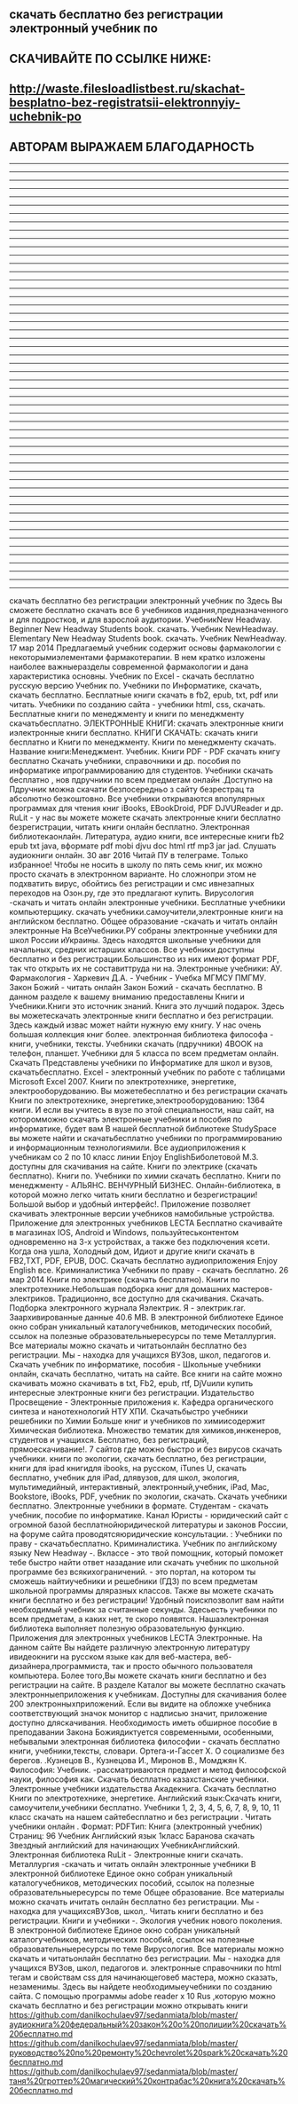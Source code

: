 скачать бесплатно без регистрации электронный учебник по
--------------------------------------------------
СКАЧИВАЙТЕ ПО ССЫЛКЕ НИЖЕ:
--------------------------------------------------
http://waste.filesloadlistbest.ru/skachat-besplatno-bez-registratsii-elektronnyiy-uchebnik-po
--------------------------------------------------
АВТОРАМ ВЫРАЖАЕМ БЛАГОДАРНОСТЬ
--------------------------------------------------
--------------------------------------------------
--------------------------------------------------
--------------------------------------------------
--------------------------------------------------
--------------------------------------------------
--------------------------------------------------
--------------------------------------------------
--------------------------------------------------
--------------------------------------------------
--------------------------------------------------
--------------------------------------------------
--------------------------------------------------
--------------------------------------------------
--------------------------------------------------
--------------------------------------------------
--------------------------------------------------
--------------------------------------------------
--------------------------------------------------
--------------------------------------------------
--------------------------------------------------
--------------------------------------------------
--------------------------------------------------
--------------------------------------------------
--------------------------------------------------
--------------------------------------------------
--------------------------------------------------
--------------------------------------------------
--------------------------------------------------
--------------------------------------------------
--------------------------------------------------
--------------------------------------------------
--------------------------------------------------
--------------------------------------------------
--------------------------------------------------
--------------------------------------------------
--------------------------------------------------
--------------------------------------------------
--------------------------------------------------
--------------------------------------------------
--------------------------------------------------
--------------------------------------------------
--------------------------------------------------
--------------------------------------------------
--------------------------------------------------
--------------------------------------------------
--------------------------------------------------
--------------------------------------------------
--------------------------------------------------
--------------------------------------------------
--------------------------------------------------
--------------------------------------------------
--------------------------------------------------
скачать бесплатно без регистрации электронный учебник по Здесь Вы сможете бесплатно скачать все 6 учебников издания,предназначенного и для подростков, и для взрослой аудитории. УчебникNew Headway. Beginner New Headway Students book. скачать. Учебник NewHeadway. Elementary New Headway Students book. скачать. Учебник NewHeadway. 17 мар 2014  Предлагаемый учебник содержит основы фармакологии с некоторымиэлементами фармакотерапии. В нем кратко изложены наиболее важныеразделы современной фармакологии и дана характеристика основны. Учебник по Excel - скачать бесплатно русскую версию Учебник по. Учебники по Информатике, скачать, скачать бесплатно. Бесплатные книги  скачать в fb2, epub, txt, pdf или читать. Учебники по созданию сайта - учебники html, css, скачать. Бесплатные книги по менеджменту и книги по менеджменту скачатьбесплатно. ЭЛЕКТРОННЫЕ КНИГИ: скачать электронные книги иэлектронные книги бесплатно. КНИГИ СКАЧАТЬ: скачать книги бесплатно и Книги по менеджменту. Книги по менеджменту скачать. Название книги:Менеджмент. Учебник. Книги PDF - PDF скачать книгу бесплатно
Скачать учебники, справочники и др. пособия по информатике ипрограммированию для студентов. Учебники скачать бесплатно , нов пдручники по всем предметам онлайн .Доступно на  Пдручник можна скачати безпосередньо з сайту безрестрац та абсолютно безкоштовно.  Все учебники открываются впопулярных программах для чтения книг iBooks, EBookDroid, PDF  DJVUReader и др. RuLit - у нас вы можете можете скачать электронные книги бесплатно безрегистрации, читать книги онлайн бесплатно. Электронная библиотекаонлайн. Литература, аудио книги, все интересные книги fb2 epub txt java, вформате pdf mobi djvu doc html rtf mp3 jar jad. Слушать аудиокниги онлайн. 30 авг 2016  Читай ПУ в телеграме. Только избранное! Чтобы не носить в школу по пять семь книг, их можно просто скачать в электронном варианте. Но сложнопри этом не подхватить вирус, обойтись без регистрации и смс ивнезапных переходов на Озон.ру, где это предлагают купить. Вирусология -скачать и читать онлайн электронные учебники. Бесплатные учебники компьютерщику. скачать учебники.самоучители,электронные книги на английском бесплатно. Общее образование -скачать и читать онлайн электронные
На ВсеУчебники.РУ собраны электронные учебники для школ России иУкраины. Здесь находятся школьные учебники для начальных, средних истарших классов. Все учебники доступны бесплатно и без регистрации.Большинство из них имеют формат PDF, так что открыть их не составиттруда ни на. Электронные учебники: АУ. Фармакология - Харкевич Д.А. - Учебник - Учебка МГМСУ ПМГМУ. Закон Божий - читать онлайн  Закон Божий - скачать бесплатно. В данном разделе к вашему вниманию предоставлены Книги и Учебники.Книги  это источник знаний. Книга  это лучший подарок. Здесь вы можетескачать электронные книги бесплатно и без регистрации. Здесь каждый извас может найти нужную ему книгу. У нас очень большая коллекция книг более. электронная библиотека философа - книги, учебники, тексты. Учебники скачать (пдручники) 4BOOK на телефон, планшет. Учебники для 5 класса по всем предметам онлайн. Скачать
Представлены учебники по Информатике для школ и вузов, скачатьбесплатно. Excel - электронный учебник по работе с таблицами Microsoft Excel 2007. Книги по электротехнике, энергетике, электрооборудованию. Вы можетебесплатно и без регистрации скачать Книги по электротехнике, энергетике,электрооборудованию: 1364 книги. И если вы учитесь в вузе по этой специальности, наш сайт, на которомможно скачать электронные учебники и пособия по информатике, будет вам В нашей бесплатной библиотеке StudySpace вы можете найти и скачатьбесплатно учебники по программированию и информационным технологиямили. Все аудиоприложения к учебникам со 2 по 10 класс линии Enjoy EnglishБиболетовой М.З. доступны для скачивания на сайте. Книги по электрике (скачать бесплатно). Книги по. Учебники по химии скачать бесплатно. Книги по менеджменту - АЛЬЯНС. ВЕНЧУРНЫЙ БИЗНЕС.
Онлайн-библиотека, в которой можно легко читать книги бесплатно и безрегистрации! Большой выбор и удобный интерфейс!. Приложение позволяет скачивать электронные версии учебников намобильные устройства.  Приложение для электронных учебников LECTA Бесплатно скачивайте в магазинах IOS, Android и Windows, пользуйтеськонтентом одновременно на 3-х устройствах, а также без подключения ксети. Когда она ушла, Холодный дом, Идиот и другие книги скачать в FB2,TXT, PDF, EPUB, DOC. Скачать бесплатно аудиоприложения Enjoy English  все. Криминалистика  Учебники по праву - скачать бесплатно. 26 мар 2014  Книги по электрике (скачать бесплатно). Книги по электротехнике.Небольшая подборка книг для домашних мастеров-электриков. Традиционно, все доступно для скачивания. Скачать. Подборка электронного журнала Яэлектрик. Я - электрик.rar. Заархивированные данные 40.6 MB. В электронной библиотеке Единое окно собран уникальный каталогучебников, методических пособий, ссылок на полезные образовательныересурсы по теме Металлургия. Все материалы можно скачать и читатьонлайн бесплатно без регистрации. Мы - находка для учащихся ВУЗов, школ, педагогов и. Скачать учебник по информатике, пособия -
Школьные учебники онлайн, скачать бесплатно, читать на сайте. Все книги на сайте можно скачивать можно скачивать в txt, Fb2, epub, rtf, DjVuили купить интересные электронные книги без регистрации. Издательство Просвещение - Электронные приложения к. Кафедра органического синтеза и нанотехнологий НТУ ХПИ. Скачатьбыстро учебники решебники по Химии Больше книг и учебников по химиисодержит Химическая библиотека. Множество тематик для химиков,инженеров, студентов и учащихся. Бесплатно, без регистраций, прямоескачивание!. 7 сайтов где можно быстро и без вирусов скачать учебники. книги по экологии, скачать бесплатно, без регистрации, книги для ipad книгидля ibooks, на русском, iTunes U, скачать бесплатно, учебник для iPad, длявузов, для школ, экология, мультимедийный, интерактивный, электронный,учебник, iPad, Mac, Bookstore, iBooks, PDF, учебник по экологии, скачать. Скачать учебники бесплатно. Электронные учебники в формате. Студентам - скачать учебник, пособие по информатике.
Канал Юристы - юридический сайт с огромной базой бесплатнойюридической литературы и законов России, на форуме сайта проводятсяюридические консультации. : Учебники по праву - скачатьбесплатно. Криминалистика. Учебник по английскому языку New Headway -. Вклассе - это твой помощник, который поможет тебе быстро найти ответ назадание или скачать учебник по школьной программе без всякихограничений.  - это портал, на котором ты сможешь найтиучебники и решебники (ГДЗ) по всем предметам школьной программы дляразных классов. Также вы можете скачать книги бесплатно и без регистрации! Удобный поискпозволит вам найти необходимый учебник за считанные секунды. Здесьесть учебники по всем предметам, а каких нет, те скоро появятся. Нашаэлектронная библиотека выполняет полезную образовательную функцию. Приложения для электронных учебников LECTA Электронные. На данном сайте Вы найдете различную электронную литературу ивидеокниги на русском языке как для веб-мастера, веб-дизайнера,программиста, так и просто обычного пользователя компьютера. Более того,Вы можете скачать книги бесплатно и без регистрации на сайте. В разделе Каталог вы можете бесплатно скачать электронныеприложения к учебникам. Доступны для скачивания более 200 электронныхприложений. Если вы видите на обложке учебника соответствующий значок монитор с надписью   значит, приложение доступно дляскачивания. Необходимость иметь обширное пособие в преподавании Закона Божиядиктуется современными, особенными, небывалыми
электронная библиотека философии - скачать бесплатно книги, учебники,тексты, словари.  Ортега-и-Гассет Х. О социализме без берегов. .Кузнецов В., Кузнецова И., Миронов В., Момджян К. Философия: Учебник. -рассматриваются предмет и метод философской науки, философия как. Скачать бесплатно казахстанские учебники. Электронные учебники издательства Акадекнига. Скачать бесплатно Книги по электротехнике, энергетике. Английский язык:Cкачать книги, самоучители,учебники бесплатно. Учебники 1, 2, 3, 4, 5, 6, 7, 8, 9, 10, 11 класс скачать на нашем сайтебесплатно и без регистрации . Читать учебники онлайн .  Формат: PDFТип: Книга (электронный учебник) Страниц: 96  Учебник Английский язык 1класс Баранова скачать Звездный английский для начинающих УчебникАнглийский. Электронная библиотека RuLit - Электронные книги скачать. Металлургия -скачать и читать онлайн электронные учебники
В электронной библиотеке Единое окно собран уникальный каталогучебников, методических пособий, ссылок на полезные образовательныересурсы по теме Общее образование. Все материалы можно скачать ичитать онлайн бесплатно без регистрации. Мы - находка для учащихсяВУЗов, школ,. Читать книги бесплатно и без регистрации. Книги и учебники -. Экология  учебник нового поколения. В электронной библиотеке Единое окно собран уникальный каталогучебников, методических пособий, ссылок на полезные образовательныересурсы по теме Вирусология. Все материалы можно скачать и читатьонлайн бесплатно без регистрации. Мы - находка для учащихся ВУЗов, школ, педагогов и. электронные справочники по html тегам и свойствам css для начинающеговеб мастера, можно сказать, незаменимы. Здесь вы найдете необходимыеучебники по созданию сайта. С помощью программы adobe reader x 10 Rus ,которую можно скачать бесплатно и без регистрации можно открывать книги
https://github.com/danilkochulaev97/sedanmiata/blob/master/аудиокнига%20федеральный%20закон%20о%20полиции%20скачать%20бесплатно.md
https://github.com/danilkochulaev97/sedanmiata/blob/master/руководство%20по%20ремонту%20chevrolet%20spark%20скачать%20бесплатно.md
https://github.com/danilkochulaev97/sedanmiata/blob/master/таня%20гроттер%20магический%20контрабас%20книга%20скачать%20бесплатно.md